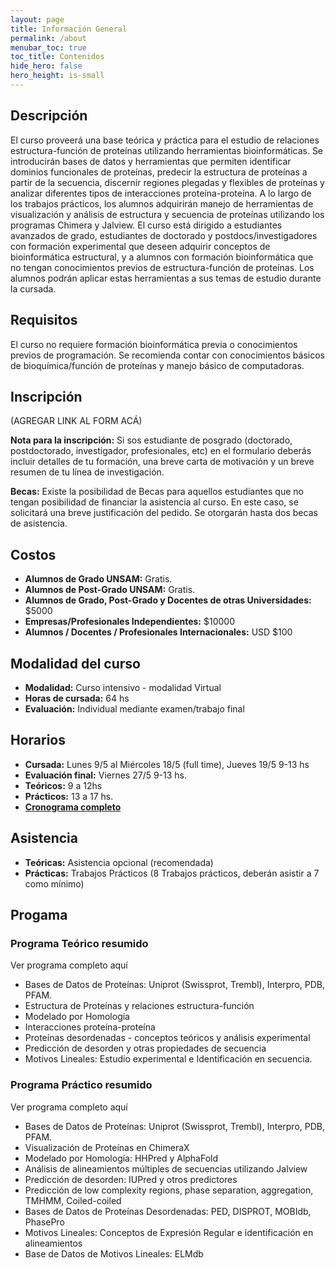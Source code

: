 ```yaml
---
layout: page
title: Información General
permalink: /about
menubar_toc: true
toc_title: Contenidos
hide_hero: false
hero_height: is-small
---
```

## Descripción
El curso proveerá una base teórica y práctica para el estudio de relaciones estructura-función de proteínas utilizando herramientas bioinformáticas. Se introducirán bases de datos y herramientas que permiten identificar dominios funcionales de proteínas, predecir la estructura de proteínas a partir de la secuencia, discernir regiones plegadas y flexibles de proteínas y analizar diferentes tipos de interacciones proteína-proteína. A lo largo de los trabajos prácticos, los alumnos adquirirán manejo de herramientas de visualización y análisis de estructura y secuencia de proteínas utilizando los programas Chimera y Jalview. El curso está dirigido a estudiantes avanzados de grado, estudiantes de doctorado y postdocs/investigadores con formación experimental que deseen adquirir conceptos de bioinformática estructural, y a alumnos con formación bioinformática que no tengan conocimientos previos de estructura-función de proteínas. Los alumnos podrán aplicar estas herramientas a sus temas de estudio durante la cursada.

## Requisitos
El curso no requiere formación bioinformática previa o conocimientos previos de programación. Se recomienda contar con conocimientos básicos de bioquímica/función de proteínas y manejo básico de computadoras. 

## Inscripción
(AGREGAR LINK AL FORM ACÁ)

**Nota para la inscripción:** Si sos estudiante de posgrado (doctorado, postdoctorado, investigador, profesionales, etc) en el formulario deberás incluir detalles de tu formación, una breve carta de motivación y un breve resumen de tu línea de investigación.

**Becas:** Existe la posibilidad de Becas para aquellos estudiantes que no tengan posibilidad de financiar la asistencia al curso. En este caso, se solicitará una breve justificación del pedido. Se otorgarán hasta dos becas de asistencia.

## Costos
* **Alumnos de Grado UNSAM:** Gratis.
* **Alumnos de Post-Grado UNSAM:** Gratis.
* **Alumnos de Grado, Post-Grado y Docentes de otras Universidades:** $5000
* **Empresas/Profesionales Independientes:** $10000
* **Alumnos / Docentes / Profesionales Internacionales:** USD $100

## Modalidad del curso

* **Modalidad:** Curso intensivo - modalidad Virtual
* **Horas de cursada:** 64 hs
* **Evaluación:** Individual mediante examen/trabajo final

## Horarios

* **Cursada:** Lunes 9/5 al Miércoles 18/5 (full time), Jueves 19/5 9-13 hs 
* **Evaluación final:** Viernes 27/5 9-13 hs.
* **Teóricos:** 9 a 12hs
* **Prácticos:** 13 a 17 hs.
* [**Cronograma completo**](/estructural/about/schedule/)

## Asistencia
* **Teóricas:** Asistencia opcional (recomendada)
* **Prácticas:** Trabajos Prácticos (8 Trabajos prácticos, deberán asistir a 7 como mínimo)

## Progama

### Programa Teórico resumido
Ver programa completo aquí
* Bases de Datos de Proteínas: Uniprot (Swissprot, Trembl), Interpro, PDB, PFAM.
* Estructura de Proteínas y relaciones estructura-función
* Modelado por Homología
* Interacciones proteína-proteína
* Proteínas desordenadas - conceptos teóricos y análisis experimental
* Predicción de desorden y otras propiedades de secuencia
* Motivos Lineales: Estudio experimental e Identificación en secuencia.

### Programa Práctico resumido
Ver programa completo aquí
* Bases de Datos de Proteínas: Uniprot (Swissprot, Trembl), Interpro, PDB, PFAM.
* Visualización de Proteínas en ChimeraX
* Modelado por Homología: HHPred y AlphaFold
* Análisis de alineamientos múltiples de secuencias utilizando Jalview 
* Predicción de desorden: IUPred y otros predictores
* Predicción de low complexity regions, phase separation, aggregation, TMHMM, Coiled-coiled
* Bases de Datos de Proteínas Desordenadas: PED, DISPROT, MOBIdb, PhasePro
* Motivos Lineales: Conceptos de Expresión Regular e identificación en alineamientos
* Base de Datos de Motivos Lineales: ELMdb


